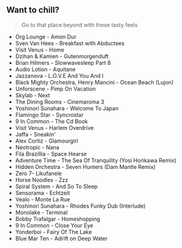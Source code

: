 Want to chill? 
-------------------------------------------------------------
> Go to that place beyond with these tasty feels
- Org Lounge - Amon Dur
- Sven Van Hees - Breakfast with Abductees
- Visit Venus - Home
- Dzihan & Kamien - Gutenmorgenduft
- Brian Hilmers - Slowwavesleep Part 8
- Audio Lotion - Aquitane
- Jazzanova - L.O.V.E And You And I
- Black Mighty Orchestra, Henry Mancini - Ocean Beach (Lujon)
- Unforscene - Pimp On Vacation
- Skylab - Next
- The Dining Rooms - Cinemaroma 3
- Yoshinori Sunahara - Welcome To Japan
- Flamingo Star - Syncrostar
- 9 In Common - The Cd Book
- Visit Venus - Harlem Overdrive
- Jaffa - Sneakin'
- Alex Cortiz - Glamourgirl
- Neotropic - Nana
- Fila Brazillia - Space Hearse
- Adventure Time - The Sea Of Tranquility (Yosi Horikawa Remix)
- Hidden Orchestra - Seven Hunters (Dam Mantle Remix)
- Zero 7- Likufanele
- Horse Noodles - Zzz
- Spiral System - And So To Sleep
- Sensorama - Echtzeit
- Vealo - Monte La Rue
- Yoshinori Sunahara - Rhodes Funky Dub (Interlude)
- Monolake - Terminal
- Bobby Trafalgar - Homeshopping
- 9 In Common - Close Your Eye
- Yonderboi - Fairy Of The Lake
- Blue Mar Ten - Adrift on Deep Water
